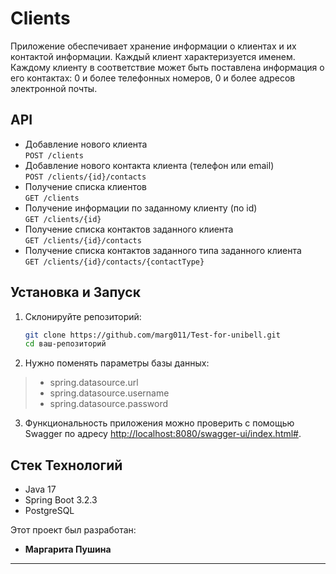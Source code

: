 # Clients

Приложение обеспечивает хранение информации о клиентах и их контактой информации. Каждый клиент характеризуется именем. Каждому клиенту в соответствие может быть поставлена информация о его контактах: 0 и более телефонных номеров, 0 и более адресов электронной почты.

## API 

- Добавление нового клиента\
  `POST /clients`
- Добавление нового контакта клиента (телефон или email)\
  `POST /clients/{id}/contacts`
- Получение списка клиентов\
  `GET /clients`
- Получение информации по заданному клиенту (по id)\
  `GET /clients/{id}`
- Получение списка контактов заданного клиента\
  `GET /clients/{id}/contacts`
- Получение списка контактов заданного типа заданного клиента\
  `GET /clients/{id}/contacts/{contactType}`

## Установка и Запуск

1. Склонируйте репозиторий:

    ```bash
    git clone https://github.com/marg011/Test-for-unibell.git
    cd ваш-репозиторий
    ```
2. Нужно поменять параметры базы данных:
> - spring.datasource.url
> - spring.datasource.username
> - spring.datasource.password

3. Функциональность приложения можно проверить с помощью Swagger по адресу [http://localhost:8080/swagger-ui/index.html#](http://localhost:8080).

## Стек Технологий

- Java 17
- Spring Boot 3.2.3
- PostgreSQL

Этот проект был разработан:

- **Маргарита Пушина**
---